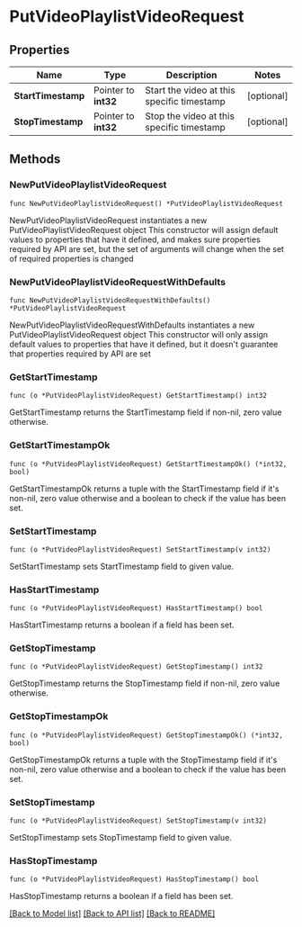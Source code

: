 # PutVideoPlaylistVideoRequest

## Properties

Name | Type | Description | Notes
------------ | ------------- | ------------- | -------------
**StartTimestamp** | Pointer to **int32** | Start the video at this specific timestamp | [optional] 
**StopTimestamp** | Pointer to **int32** | Stop the video at this specific timestamp | [optional] 

## Methods

### NewPutVideoPlaylistVideoRequest

`func NewPutVideoPlaylistVideoRequest() *PutVideoPlaylistVideoRequest`

NewPutVideoPlaylistVideoRequest instantiates a new PutVideoPlaylistVideoRequest object
This constructor will assign default values to properties that have it defined,
and makes sure properties required by API are set, but the set of arguments
will change when the set of required properties is changed

### NewPutVideoPlaylistVideoRequestWithDefaults

`func NewPutVideoPlaylistVideoRequestWithDefaults() *PutVideoPlaylistVideoRequest`

NewPutVideoPlaylistVideoRequestWithDefaults instantiates a new PutVideoPlaylistVideoRequest object
This constructor will only assign default values to properties that have it defined,
but it doesn't guarantee that properties required by API are set

### GetStartTimestamp

`func (o *PutVideoPlaylistVideoRequest) GetStartTimestamp() int32`

GetStartTimestamp returns the StartTimestamp field if non-nil, zero value otherwise.

### GetStartTimestampOk

`func (o *PutVideoPlaylistVideoRequest) GetStartTimestampOk() (*int32, bool)`

GetStartTimestampOk returns a tuple with the StartTimestamp field if it's non-nil, zero value otherwise
and a boolean to check if the value has been set.

### SetStartTimestamp

`func (o *PutVideoPlaylistVideoRequest) SetStartTimestamp(v int32)`

SetStartTimestamp sets StartTimestamp field to given value.

### HasStartTimestamp

`func (o *PutVideoPlaylistVideoRequest) HasStartTimestamp() bool`

HasStartTimestamp returns a boolean if a field has been set.

### GetStopTimestamp

`func (o *PutVideoPlaylistVideoRequest) GetStopTimestamp() int32`

GetStopTimestamp returns the StopTimestamp field if non-nil, zero value otherwise.

### GetStopTimestampOk

`func (o *PutVideoPlaylistVideoRequest) GetStopTimestampOk() (*int32, bool)`

GetStopTimestampOk returns a tuple with the StopTimestamp field if it's non-nil, zero value otherwise
and a boolean to check if the value has been set.

### SetStopTimestamp

`func (o *PutVideoPlaylistVideoRequest) SetStopTimestamp(v int32)`

SetStopTimestamp sets StopTimestamp field to given value.

### HasStopTimestamp

`func (o *PutVideoPlaylistVideoRequest) HasStopTimestamp() bool`

HasStopTimestamp returns a boolean if a field has been set.


[[Back to Model list]](../README.md#documentation-for-models) [[Back to API list]](../README.md#documentation-for-api-endpoints) [[Back to README]](../README.md)


